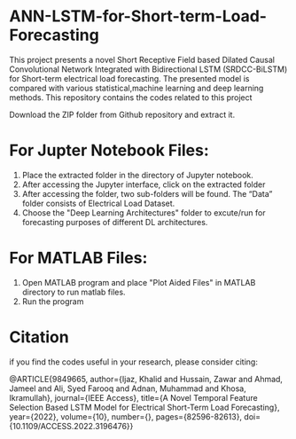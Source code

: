 # ANN-LSTM-for-Short-term-Load-Forecasting
This project presents a novel Short Receptive Field based Dilated Causal Convolutional Network Integrated with Bidirectional LSTM (SRDCC-BiLSTM) for Short-term electrical load forecasting. The presented model is compared with various statistical,machine learning and deep learning methods. This repository contains the codes related to this project

Download the ZIP folder from Github repository and extract it.
# For Jupter Notebook Files:
1. Place the extracted folder in the directory of Jupyter notebook.
2. After accessing the Jupyter interface, click on the extracted folder
3. After accessing the folder, two sub-folders will be found. The “Data” folder consists of Electrical Load Dataset.
4. Choose the "Deep Learning Architectures" folder to excute/run for forecasting purposes of different DL architectures.

# For MATLAB Files:
1. Open MATLAB program and place "Plot Aided Files" in MATLAB directory to run matlab files.
2. Run the program

# Citation
if you find the codes useful in your research, please consider citing:

@ARTICLE{9849665,  author={Ijaz, Khalid and Hussain, Zawar and Ahmad, Jameel and Ali, Syed Farooq and Adnan, Muhammad and Khosa, Ikramullah},  journal={IEEE Access},   title={A Novel Temporal Feature Selection Based LSTM Model for Electrical Short-Term Load Forecasting},   year={2022},  volume={10},  number={},  pages={82596-82613},  doi={10.1109/ACCESS.2022.3196476}}
